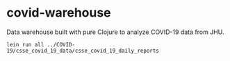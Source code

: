 # covid-warehouse

Data warehouse built with pure Clojure to analyze COVID-19 data from JHU.

`lein run all ../COVID-19/csse_covid_19_data/csse_covid_19_daily_reports`
